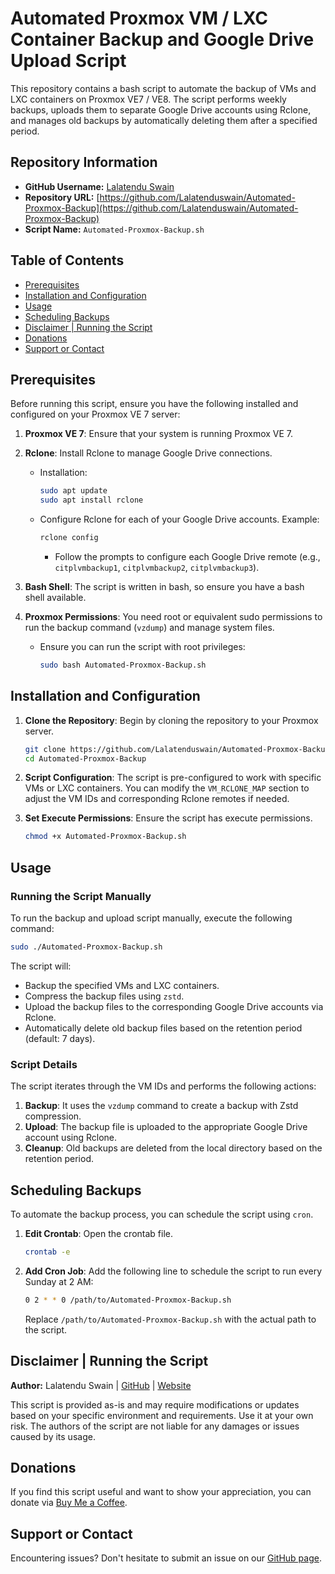 # Automated Proxmox VM / LXC Container Backup and Google Drive Upload Script

This repository contains a bash script to automate the backup of VMs and LXC containers on Proxmox VE7 / VE8. The script performs weekly backups, uploads them to separate Google Drive accounts using Rclone, and manages old backups by automatically deleting them after a specified period.

## Repository Information

- **GitHub Username:** [Lalatendu Swain](https://github.com/Lalatenduswain)
- **Repository URL:** [https://github.com/Lalatenduswain/Automated-Proxmox-Backup](https://github.com/Lalatenduswain/Automated-Proxmox-Backup)
- **Script Name:** `Automated-Proxmox-Backup.sh`

## Table of Contents

- [Prerequisites](#prerequisites)
- [Installation and Configuration](#installation-and-configuration)
- [Usage](#usage)
- [Scheduling Backups](#scheduling-backups)
- [Disclaimer | Running the Script](#disclaimer--running-the-script)
- [Donations](#donations)
- [Support or Contact](#support-or-contact)

## Prerequisites

Before running this script, ensure you have the following installed and configured on your Proxmox VE 7 server:

1. **Proxmox VE 7**: Ensure that your system is running Proxmox VE 7.
2. **Rclone**: Install Rclone to manage Google Drive connections.
   - Installation:
     ```bash
     sudo apt update
     sudo apt install rclone
     ```
   - Configure Rclone for each of your Google Drive accounts. Example:
     ```bash
     rclone config
     ```
     - Follow the prompts to configure each Google Drive remote (e.g., `citplvmbackup1`, `citplvmbackup2`, `citplvmbackup3`).

3. **Bash Shell**: The script is written in bash, so ensure you have a bash shell available.

4. **Proxmox Permissions**: You need root or equivalent sudo permissions to run the backup command (`vzdump`) and manage system files.
   - Ensure you can run the script with root privileges:
     ```bash
     sudo bash Automated-Proxmox-Backup.sh
     ```

## Installation and Configuration

1. **Clone the Repository**: Begin by cloning the repository to your Proxmox server.
   ```bash
   git clone https://github.com/Lalatenduswain/Automated-Proxmox-Backup.git
   cd Automated-Proxmox-Backup
   ```

2. **Script Configuration**: The script is pre-configured to work with specific VMs or LXC containers. You can modify the `VM_RCLONE_MAP` section to adjust the VM IDs and corresponding Rclone remotes if needed.

3. **Set Execute Permissions**: Ensure the script has execute permissions.
   ```bash
   chmod +x Automated-Proxmox-Backup.sh
   ```

## Usage

### Running the Script Manually

To run the backup and upload script manually, execute the following command:
```bash
sudo ./Automated-Proxmox-Backup.sh
```

The script will:
- Backup the specified VMs and LXC containers.
- Compress the backup files using `zstd`.
- Upload the backup files to the corresponding Google Drive accounts via Rclone.
- Automatically delete old backup files based on the retention period (default: 7 days).

### Script Details

The script iterates through the VM IDs and performs the following actions:

1. **Backup**: It uses the `vzdump` command to create a backup with Zstd compression.
2. **Upload**: The backup file is uploaded to the appropriate Google Drive account using Rclone.
3. **Cleanup**: Old backups are deleted from the local directory based on the retention period.

## Scheduling Backups

To automate the backup process, you can schedule the script using `cron`.

1. **Edit Crontab**: Open the crontab file.
   ```bash
   crontab -e
   ```
2. **Add Cron Job**: Add the following line to schedule the script to run every Sunday at 2 AM:
   ```bash
   0 2 * * 0 /path/to/Automated-Proxmox-Backup.sh
   ```
   Replace `/path/to/Automated-Proxmox-Backup.sh` with the actual path to the script.

## Disclaimer | Running the Script

**Author:** Lalatendu Swain | [GitHub](https://github.com/Lalatenduswain) | [Website](https://blog.lalatendu.info/)

This script is provided as-is and may require modifications or updates based on your specific environment and requirements. Use it at your own risk. The authors of the script are not liable for any damages or issues caused by its usage.

## Donations

If you find this script useful and want to show your appreciation, you can donate via [Buy Me a Coffee](https://www.buymeacoffee.com/lalatendu.swain).

## Support or Contact

Encountering issues? Don't hesitate to submit an issue on our [GitHub page](https://github.com/Lalatenduswain/Automated-Proxmox-Backup/issues).
